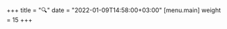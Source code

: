 +++
title = "🔍"
date = "2022-01-09T14:58:00+03:00"
[menu.main]
  weight = 15
+++

<div class="gcse-search"></div>
